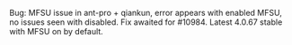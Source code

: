 Bug: MFSU issue in ant-pro + qiankun, error appears with enabled MFSU, no issues seen with disabled. Fix awaited for #10984. Latest 4.0.67 stable with MFSU on by default.
